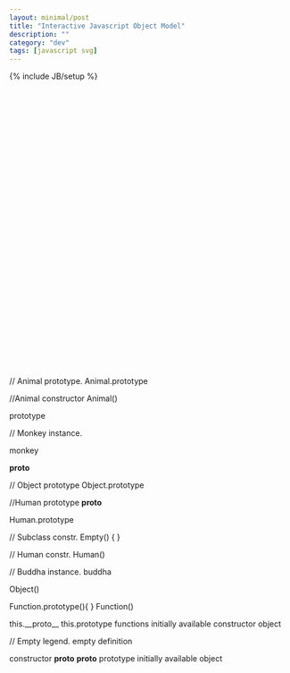 ```yaml
---
layout: minimal/post
title: "Interactive Javascript Object Model"
description: ""
category: "dev"
tags: [javascript svg]
---
```

{% include JB/setup %}

<svg version="1.1" id="Layer_1" height="700px" xmlns="http://www.w3.org/2000/svg" xmlns:xlink="http://www.w3.org/1999/xlink" x="0px" y="0px"
	 viewBox="0 0 1119 1109" enable-background="new 0 0 1119 1109" xml:space="preserve">

<filter id="dropShadow">
    <feGaussianBlur in="SourceAlpha" stdDeviation="1" />
    <feOffset dx="0" dy="0" />
    <feMerge>
        <feMergeNode />
        <feMergeNode in="SourceGraphic" />
    </feMerge>
</filter>
<line class="svg svg-monkey svg-proto svg-subclass svg-line" fill="none" stroke="#000000" stroke-miterlimit="10" stroke-dasharray="6" x1="1120" y1="565" x2="1120" y2="544"/>

// Animal prototype.
<circle filter="url(#dropShadow)" id="animal_proto" class="svg svg-animal svg-monkey svg-proto svg-subclass svg-shape" fill="#EFE8E7" stroke="#7A545F" stroke-miterlimit="10" cx="491.3" cy="481.3" r="41.8"/>
<text id="animal_proto_label" class="svg svg-animal svg-monkey svg-proto svg-subclass svg-text" transform="matrix(1 0 0 1 471.2739 477.1768)"><tspan x="0" y="0" font-family="'MyriadPro-Regular'" font-size="13.5518">Animal</tspan><tspan x="-9.8" y="16.3" font-family="'MyriadPro-Regular'" font-size="13.5518">.prototype</tspan></text>

//Animal constructor
<line class="svg svg-animal svg-monkey svg-proto svg-subclass svg-line" fill="none" stroke="#000000" stroke-miterlimit="10" x1="585.4" y1="575.4" x2="533.1" y2="523.1"/>
<polygon filter="url(#dropShadow)" id="animal_constr" class="svg svg-animal svg-monkey svg-proto svg-subclass svg-shape" fill="#D8E1E5" stroke="#000000" stroke-miterlimit="10" points="589,638.2 564.5,613.7 564.5,579 589,554.5 623.6,554.5 
	648.1,579 648.1,613.7 623.6,638.2 "/>
<text id="animal_label" class="svg svg-animal svg-monkey svg-proto svg-subclass svg-text" transform="matrix(1 0 0 1 582.4629 600.3252)" font-family="'MyriadPro-Regular'" font-size="13.5518">Animal()</text>

<circle class="svg svg-animal svg-monkey svg-proto svg-subclass svg-shape" fill="#090405" stroke="#000000" stroke-miterlimit="10" cx="533.1" cy="523.1" r="4.1"/>
<text id="animal_prototype_label" class="svg svg-animal svg-monkey svg-proto svg-subclass svg-text" transform="matrix(1 0 0 1 564.4531 533.5938)" fill="#6D6E71" font-family="'MyriadPro-Regular'" font-size="13.9371">prototype</text>


// Monkey instance.
<line class="svg svg-monkey svg-proto svg-subclass svg-line" fill="none" stroke="#000000" stroke-miterlimit="10" stroke-dasharray="6" x1="459.9" y1="596.3" x2="491.3" y2="565"/>
<line class="svg svg-monkey svg-proto svg-subclass svg-line" fill="none" stroke="#000000" stroke-miterlimit="10" stroke-dasharray="6" x1="344.9" y1="617.2" x2="365.8" y2="596.3"/>
<line class="svg svg-monkey svg-proto svg-subclass svg-line" fill="none" stroke="#000000" stroke-miterlimit="10" stroke-dasharray="6" x1="365.8" y1="596.3" x2="459.9" y2="596.3"/>
<line class="svg svg-monkey svg-proto svg-subclass svg-line" fill="none" stroke="#000000" stroke-miterlimit="10" stroke-dasharray="6" x1="491.3" y1="565" x2="491.3" y2="544"/>
<polygon class="svg svg-monkey svg-proto svg-subclass svg-line" fill="#0D0B0B" stroke="#000000" stroke-miterlimit="10" points="491.3,539.8 486.9,548.3 495.6,548.3 "/>

<circle filter="url(#dropShadow)" id="monkey_inst" class="svg svg-monkey svg-proto svg-subclass svg-shape" fill="#EFE8E7" stroke="#7A545F" stroke-miterlimit="10" cx="324" cy="648.6" r="41.8"/>
<text id="monkey_label" class="svg svg-monkey svg-proto svg-subclass svg-text" transform="matrix(1 0 0 1 301.1421 652.5527)" font-family="'MyriadPro-Regular'" font-size="13.5518">monkey</text>

<text class="svg svg-monkey svg-proto svg-subclass svg-text" transform="matrix(1 0 0 1 367.0688 617.2514)" fill="#6D6E71" font-family="'MyriadPro-Regular'" font-size="13.9371">__proto__</text>


// Object prototype
<circle filter="url(#dropShadow)" class="svg svg-proto svg-shape" fill="#DCEED9" stroke="#000000" stroke-miterlimit="10" cx="658.5" cy="42.3" r="41.8"/>
<text class="svg svg-proto svg-text" transform="matrix(1 0 0 1 639.6846 38.1577)"><tspan x="0" y="0" font-family="'MyriadPro-Regular'" font-size="13.5518">Object</tspan><tspan x="-11" y="16.3" font-family="'MyriadPro-Regular'" font-size="13.5518">.prototype</tspan></text>

<line class="svg svg-proto svg-line" fill="none" stroke="#000000" stroke-miterlimit="10" stroke-dasharray="6" x1="658.5" y1="397.7" x2="658.5" y2="105"/>
<line class="svg svg-proto svg-line" fill="none" stroke="#000000" stroke-miterlimit="10" stroke-dasharray="6" x1="522.6" y1="450" x2="543.5" y2="429.1"/>
<line class="svg svg-proto svg-line" fill="none" stroke="#000000" stroke-miterlimit="10" stroke-dasharray="6" x1="627.2" y1="429.1" x2="658.5" y2="397.7"/>
<line class="svg svg-proto svg-line" fill="none" stroke="#000000" stroke-miterlimit="10" stroke-dasharray="6" x1="543.5" y1="429.1" x2="627.2" y2="429.1"/>
<polygon class="svg svg-proto svg-shape" fill="#0D0B0B" stroke="#000000" stroke-miterlimit="10" points="658.5,100.7 654.1,109.3 662.8,109.3 "/>


//Human prototype
<line class="svg svg-proto svg-subclass svg-line" fill="none" stroke="#000000" stroke-miterlimit="10" stroke-dasharray="6" x1="344.9" y1="742.7" x2="365.8" y2="721.7"/>
<line class="svg svg-proto svg-subclass svg-line" fill="none" stroke="#000000" stroke-miterlimit="10" stroke-dasharray="6" x1="365.8" y1="721.7" x2="459.9" y2="721.7"/>
<line class="svg svg-proto svg-subclass svg-line" fill="none" stroke="#000000" stroke-miterlimit="10" stroke-dasharray="6" x1="459.9" y1="721.7" x2="491.3" y2="690.4"/>
<line class="svg svg-proto svg-subclass svg-line" fill="none" stroke="#000000" stroke-miterlimit="10" stroke-dasharray="6" x1="491.3" y1="690.4" x2="491.3" y2="569"/>
<text class="svg svg-proto svg-subclass svg-text" transform="matrix(1 0 0 1 367.0688 742.6514)" fill="#6D6E71" font-family="'MyriadPro-Regular'" font-size="13.9371">__proto__</text>

<circle filter="url(#dropShadow)" id="human_proto" class="svg-proto svg-subclass svg-shape" fill="#EFE8E7" stroke="#7A545F" stroke-miterlimit="10" cx="324" cy="774" r="41.8"/>
<text id="human_proto_label" class="svg-proto svg-subclass svg-text" transform="matrix(1 0 0 1 303.209 769.8555)"><tspan x="0" y="0" font-family="'MyriadPro-Regular'" font-size="13.5518">Human</tspan><tspan x="-9" y="16.3" font-family="'MyriadPro-Regular'" font-size="13.5518">.prototype</tspan></text>


<path class="svg svg-line" id="SVGID_x5F_1_x5F_" fill="none" d="M480.8,889l334.5,0.1"/>

// Subclass constr.
<line class="svg svg-subclass svg-line" fill="none" stroke="#000000" stroke-miterlimit="10" x1="533.1" y1="648.6" x2="533.1" y2="565"/>
<line class="svg svg-subclass svg-line" fill="none" stroke="#000000" stroke-miterlimit="10" x1="533.1" y1="648.6" x2="585.4" y2="700.8"/>
<line class="svg svg-subclass svg-line" fill="none" stroke="#000000" stroke-miterlimit="10" x1="533.1" y1="565" x2="554" y2="544"/>
<polygon class="svg svg-subclass svg-line" fill="#D8E1E5" stroke="#000000" stroke-miterlimit="10" stroke-dasharray="6" points="589,763.6 564.5,739 564.5,704.4 
	589,679.9 623.6,679.9 648.1,704.4 648.1,739 623.6,763.6 "/>
<text class="svg svg-subclass svg-line" transform="matrix(1 0 0 1 577.2217 725.799)" font-family="'MyriadPro-Regular'" font-size="13.9371">Empty() { }</text>


// Human constr.
<line class="svg svg-proto svg-subclass svg-line" fill="none" stroke="#000000" stroke-miterlimit="10" x1="365.8" y1="815.8" x2="418.1" y2="868.2"/>
<circle class="svg svg-proto svg-subclass svg-line" fill="#090405" stroke="#000000" stroke-miterlimit="10" cx="365.8" cy="815.8" r="4.1"/>
<polygon filter="url(#dropShadow)" class="svg svg-proto svg-subclass svg-shape" fill="#D8E1E5" stroke="#000000" stroke-miterlimit="10" points="423.6,930.9 399.1,906.4 399.1,871.7 423.6,847.2 
	458.3,847.2 482.8,871.7 482.8,906.4 458.3,930.9 "/>
<text class="svg svg-proto svg-subclass svg-line" transform="matrix(1 0 0 1 416.2822 893.0039)" font-family="'MyriadPro-Regular'" font-size="13.5518">Human()</text>

// Buddha instance.
<line class="svg svg-line svg-subclass" fill="none" stroke="#000000" stroke-miterlimit="10" stroke-dasharray="6" x1="209.1" y1="889" x2="292.7" y2="889"/>
<line class="svg svg-line svg-subclass" fill="none" stroke="#000000" stroke-miterlimit="10" stroke-dasharray="6" x1="324" y1="857.6" x2="324" y2="836.7"/>
<line class="svg svg-subclass svg-line" fill="none" stroke="#000000" stroke-miterlimit="10" stroke-dasharray="6" x1="292.7" y1="889" x2="324" y2="857.6"/>
<line class="svg svg-subclass svg-line" fill="none" stroke="#000000" stroke-miterlimit="10" stroke-dasharray="6" x1="209.1" y1="889" x2="188.2" y2="909.9"/>
<polygon class="svg svg-subclass svg-line" fill="#0D0B0B" stroke="#000000" stroke-miterlimit="10" points="324,832.4 319.7,841 328.4,841 "/>
<circle filter="url(#dropShadow)" id="budha" class="svg svg-subclass svg-shape" fill="#EFE8E7" stroke="#000000" stroke-miterlimit="10" cx="156.8" cy="941.3" r="41.8"/>
<text class="svg svg-text svg-subclass" transform="matrix(1 0 0 1 134.3555 945.2324)" font-family="'MyriadPro-Regular'" font-size="13.5518">buddha</text>



<line class="svg svg-line" fill="none" stroke="#000000" stroke-miterlimit="10" x1="763.1" y1="460.4" x2="731.7" y2="429.1"/>
<line class="svg svg-line" fill="none" stroke="#000000" stroke-miterlimit="10" stroke-dasharray="6" x1="909.4" y1="679.9" x2="909.4" y2="355.9"/>
<line class="svg svg-line" fill="none" stroke="#000000" stroke-miterlimit="10" x1="951.2" y1="335" x2="1066.2" y2="460.4"/>
<line class="svg svg-line" fill="none" stroke="#000000" stroke-miterlimit="10" stroke-dasharray="6" x1="1013.9" y1="429.1" x2="1045.3" y2="460.4"/>
<polygon filter="url(#dropShadow)" class="svg svg-shape" fill="#DCEED9" stroke="#000000" stroke-miterlimit="10" points="1059.3,523.1 1034.8,498.6 1034.8,464 1059.3,439.4 
	1094,439.4 1118.5,464 1118.5,498.6 1094,523.1 "/>

<!--<circle filter="url(#dropShadow)" id="snowden" class="svg svg-shape" fill="#EFE8E7" stroke="#000000" stroke-miterlimit="10" cx="156.8" cy="1066.7" r="41.8"/>
<text class="svg svg-text" transform="matrix(1 0 0 1 130.7798 1070.666)" font-family="'MyriadPro-Regular'" font-size="13.5518">snowden</text>
<line class="svg svg-line" fill="none" stroke="#000000" stroke-miterlimit="10" stroke-dasharray="6" x1="209.1" y1="1014.4" x2="292.7" y2="1014.4"/>
<path class="svg svg-line" fill="none" stroke="#000000" stroke-miterlimit="10" stroke-dasharray="6" d="M324,941.3"/>
-->
<polygon filter="url(#dropShadow)" class="svg svg-shape" fill="#DCEED9" stroke="#000000" stroke-miterlimit="10" points="766.6,523.1 742.1,498.6 742.1,464 766.6,439.4 
	801.3,439.4 825.8,464 825.8,498.6 801.3,523.1 "/>
<text class="svg svg-line" transform="matrix(1 0 0 1 761.1455 485.2715)" font-family="'MyriadPro-Regular'" font-size="13.5518">Object()</text>



<polygon class="svg svg-line" fill="#DCEED9" stroke="#000000" stroke-miterlimit="10" stroke-dasharray="6" points="892.1,335 867.6,310.5 867.6,275.8 
	892.1,251.3 926.8,251.3 951.3,275.8 951.3,310.5 926.8,335 "/>
<text class="svg svg-line" transform="matrix(1 0 0 1 884.2939 288.9893)"><tspan x="0" y="0" font-family="'MyriadPro-Regular'" font-size="13.5518">Function</tspan><tspan x="-13.8" y="16.3" font-family="'MyriadPro-Regular'" font-size="13.5518">.prototype(){ }</tspan></text>
<text class="svg svg-line" transform="matrix(1 0 0 1 1047.8398 485.2715)" font-family="'MyriadPro-Regular'" font-size="13.5518">Function()</text>
<line class="svg svg-line" fill="none" stroke="#000000" stroke-miterlimit="10" x1="397.2" y1="889" x2="397.2" y2="889"/>
<line class="svg svg-line" fill="none" stroke="#000000" stroke-miterlimit="10" stroke-dasharray="6" x1="867.6" y1="596.3" x2="648.1" y2="596.3"/>
<line class="svg svg-line" fill="none" stroke="#000000" stroke-miterlimit="10" stroke-dasharray="6" x1="867.6" y1="596.3" x2="909.4" y2="554.5"/>
<text class="svg svg-line"><textPath  xlink:href="#SVGID_x5F_1_x5F_" startOffset="7.300000e-02%">
</textPath>
</text>
<line class="svg svg-line" fill="none" stroke="#000000" stroke-miterlimit="10" stroke-dasharray="6" x1="700.3" y1="889" x2="888.5" y2="700.8"/>
<line class="svg svg-line" fill="none" stroke="#000000" stroke-miterlimit="10" stroke-dasharray="6" x1="1013.9" y1="429.1" x2="940.8" y2="429.1"/>
<line class="svg svg-line" fill="none" stroke="#000000" stroke-miterlimit="10" stroke-dasharray="6" x1="940.8" y1="429.1" x2="909.3" y2="397.7"/>
<line class="svg svg-line" fill="none" stroke="#000000" stroke-miterlimit="10" stroke-dasharray="6" x1="857.1" y1="240.9" x2="689.9" y2="240.9"/>
<line class="svg svg-line" fill="none" stroke="#000000" stroke-miterlimit="10" stroke-dasharray="6" x1="689.9" y1="240.9" x2="658.5" y2="209.6"/>


<line class="svg svg-line" fill="none" stroke="#000000" stroke-miterlimit="10" stroke-dasharray="6" x1="867.4" y1="721.7" x2="648.1" y2="721.7"/>
<line class="svg svg-line" fill="none" stroke="#000000" stroke-miterlimit="10" stroke-dasharray="6" x1="867.6" y1="721.7" x2="909.3" y2="679.9"/>
<line class="svg svg-line" fill="none" stroke="#000000" stroke-miterlimit="10" stroke-dasharray="6" x1="815.3" y1="449.9" x2="836.2" y2="429.1"/>




<line class="svg svg-line" fill="none" stroke="#000000" stroke-miterlimit="10" stroke-dasharray="6" x1="878" y1="261.8" x2="857.1" y2="240.9"/>
<line class="svg svg-line" fill="none" stroke="#000000" stroke-miterlimit="10" x1="700.3" y1="84.1" x2="731.7" y2="115.5"/>
<line class="svg svg-line" fill="none" stroke="#000000" stroke-miterlimit="10" x1="731.7" y1="115.5" x2="731.7" y2="429.1"/>
<line class="svg svg-line" fill="none" stroke="#000000" stroke-miterlimit="10" stroke-dasharray="6" x1="836.2" y1="429.1" x2="867.6" y2="429.1"/>
<line class="svg svg-line" fill="none" stroke="#000000" stroke-miterlimit="10" stroke-dasharray="6" x1="874.9" y1="429.1" x2="909.3" y2="397.7"/>
<line class="svg svg-line" fill="none" stroke="#000000" stroke-miterlimit="10" x1="376.3" y1="774" x2="376.3" y2="774"/>
<circle class="svg svg-line" fill="#090405" stroke="#000000" stroke-miterlimit="10" cx="700.3" cy="84.1" r="4.1"/>
<circle class="svg svg-line" fill="#090405" stroke="#000000" stroke-miterlimit="10" cx="951.2" cy="335" r="4.1"/>

<polygon class="svg svg-line" fill="#0D0B0B" stroke="#000000" stroke-miterlimit="10" points="909.4,351.6 905,360.2 913.8,360.2 "/>
<text class="svg svg-line" transform="matrix(1 0 0 1 0 78.3154)"><tspan x="0" y="0" fill="#515251" font-family="'MyriadPro-Regular'" font-size="13.9371">this</tspan><tspan x="22.9" y="0" font-family="'MyriadPro-Regular'" font-size="13.9371">.</tspan><tspan x="26.2" y="0" font-family="'MyriadPro-Regular'" font-size="15.0985">__proto__</tspan></text>
<line class="svg svg-line" fill="none" stroke="#000000" stroke-miterlimit="10" x1="210.8" y1="110.2" x2="125.4" y2="110.2"/>
<circle filter="url(#dropShadow)" class="svg svg-line" fill="#090405" stroke="#000000" stroke-miterlimit="10" cx="215.4" cy="110.2" r="4.1"/>
<text class="svg svg-line" transform="matrix(1 0 0 1 0 109.6733)"><tspan x="0" y="0" fill="#515251" font-family="'MyriadPro-Regular'" font-size="13.9371">this</tspan><tspan x="22.9" y="0" font-family="'MyriadPro-Regular'" font-size="13.9371">.</tspan><tspan x="26.2" y="0" font-family="'MyriadPro-Regular'" font-size="15.0985">prototype</tspan></text>
<polygon filter="url(#dropShadow)" class="svg svg-line" fill="#DCEED9" stroke="#000000" stroke-miterlimit="10" points="124.7,201.5 115.5,192.3 115.5,179.3 124.7,170.1 
	137.7,170.1 146.9,179.3 146.9,192.3 137.7,201.5 "/>
<polygon class="svg svg-line" fill="#FFFFFF" stroke="#000000" stroke-miterlimit="10" stroke-dasharray="6" points="124.7,308.3 115.5,299.1 
	115.5,286.1 124.7,276.8 137.7,276.8 146.9,286.1 146.9,299.1 137.7,308.3 "/>
<circle filter="url(#dropShadow)" class="svg svg-line" fill="#DCEED9" stroke="#000000" stroke-miterlimit="10" cx="130.7" cy="376.2" r="15.7"/>
<path class="svg svg-line" fill="none" stroke="#000000" stroke-miterlimit="10" stroke-dasharray="6" d="M133.9,78.9V34.6V78.9z"/>
<polygon class="svg svg-line" fill="#0D0B0B" stroke="#000000" stroke-miterlimit="10" points="133.9,26.1 129.5,34.6 138.2,34.6 "/>
<text class="svg svg-line" transform="matrix(1 0 0 1 31.3584 245.561)" font-family="'MyriadPro-Regular'" font-size="15.0985">functions</text>
<text class="svg svg-line" transform="matrix(1 0 0 1 167.8247 190.9741)" font-family="'MyriadPro-Regular'" font-size="15.0985">initially available constructor</text>
<text class="svg svg-line" transform="matrix(1 0 0 1 167.2456 429.0664)" font-family="'MyriadPro-Regular'" font-size="15.0985">object</text>
<line class="svg svg-line" fill="none" stroke="#000000" stroke-miterlimit="10" stroke-dasharray="6" x1="700.3" y1="889" x2="481" y2="889.1"/>

// Empty legend.
<text class="svg svg-line" transform="matrix(1 0 0 1 167.2451 300.0752)" font-family="'MyriadPro-Regular'" font-size="15.0985">empty definition</text>
<polygon filter="url(#dropShadow)" class="svg svg-line" fill="#D8E1E5" stroke="#000000" stroke-miterlimit="10" points="124.2,256.1 115,246.9 115,233.9 124.2,224.7 137.2,224.7 
	146.4,233.9 146.4,246.9 137.2,256.1 "/>

<text class="svg svg-line" transform="matrix(1 0 0 1 167.2451 245.5615)" font-family="'MyriadPro-Regular'" font-size="15.0985">constructor</text>
<text class="svg svg-line" transform="matrix(1 0 0 1 659.748 742.5791)" fill="#6D6E71" font-family="'MyriadPro-Regular'" font-size="13.9371">__proto__</text>
<text class="svg svg-line" transform="matrix(1 0 0 1 962.8799 449.9722)" fill="#6D6E71" font-family="'MyriadPro-Regular'" font-size="13.9371">__proto__</text>
<text class="svg svg-line" transform="matrix(1 0 0 1 1034.8301 408.1602)" fill="#6D6E71" font-family="'MyriadPro-Regular'" font-size="13.9371">prototype</text>
<circle filter="url(#dropShadow)" class="svg svg-line" fill="#EFE8E7" stroke="#7A545F" stroke-miterlimit="10" cx="131.2" cy="423.8" r="15.7"/>
<text class="svg svg-line" transform="matrix(1 0 0 1 167.2456 376.8022)" font-family="'MyriadPro-Regular'" font-size="15.0985">initially available object</text>
</svg>

<br>


<div id="context">
</div>

<script type="text/template" id="animal_constr_template">
    In javascript almost everything is an object, including functions.
    <br>
    <br>
    <div id="animal_constr_code">
<pre>
function Animal(sound) {
    this.multicellular = true;
    this.sound = sound;
}
</pre>
    </div>
    Every function has a <code id="ref-proto-prop" class="action">prototype property</code> pointing to a <code id="ref-animal-proto-obj" class="action">prototype object</code>.
    <br>
    <br>
    When a function is executed with the <em>new</em> operator it becomes a constructor capable of creating new objects:
    <br>
    <br>
<pre>
var monkey = new Animal("Banana. Now!");
</pre>
    Animal() creates a new object - monkey - binds <em>this</em> to the newly created object and executes itself.
    <br>
    <br>
    Animal() then sets monkey's <code>__proto__</code> property to the object referenced by Amimal's <code>prototype</code> property thus making:
    <br>
    <br>
<pre>
Object.getPrototypeOf(monkey) === Animal.prototype; //true
monkey instanceof Animal; //true
</pre> 
    The __proto__ property which references monkey's prototype is hidden, which is why it has to be accessed via <code>Object.getPrototype()</code>.
    <br>
    <br>
    All objects inherit properties from their prototypes referenced by their __proto__ properties, so monkey now inherits from Animal.prototype.
    <br>
    <br>
    The constructor function Animal which sets up this prototype chain during object creation is analogous to an Animal class in classical inheritance.
</script>


<script type="text/template" id="animal_proto_template">
    If <code>monkey</code> doesn't have some property... 
    <br>
    <br>
<pre>
monkey.hasOwnProperty('favoriteBooks'); //false
</pre>    
    ...the javasacript engine checks whether the Animal.prototype object referenced by monkey's __proto__ property contains the property. 
    <br>
    <br>
    When Animal() was defined, and the <code>Animal.prototype</code> object was created its __proto__ property was set to <code>Object.prototype</code> setting up the <code>Animal.prototype -> Object.prototype</code> chain.
    <br>
    <br>
<pre>
Object.getPrototypeOf(Animal.prototype) === Object.prototype; //true
</pre>
    If the property is not found on <code>Animal.prototype</code>, the engine continues up the prototype chain and checks <code>Object.prototype</code> for the property.
    <br>
    <br>
    If the property is not found on Object.prototype <code>undefined</code> is returned. 
    <br>
    <br>
<pre>
monkey.favoriteBooks; //undefined
</pre>
    We can further extend the prototype chain by setting Human.prototype's __proto__ property to reference Animal.prototype. 
    <br>
    <br>
    This is analogous to subclassing an Animal class in classical inheritance.
</script>

<script type="text/template" id="human_proto_template">
    When the Human() constructor is first created its prototype property points to a new object causing Human's prototype chain to look like:<br>
    <code>Human.prototype -> Object.prototype.</code>
    <br>
    <br>
    Instead we want instances of Human() to also inherit properties from Animal.prototype:<br>
    <code>buddha -> Human.prototype -> Animal.protype -> Object.prototype.</code>
    <br>
    <br>
    To achieve this we could set Human.prototype to point at monkey so that objects created by Human() would have __proto__ point at monkey:<br>
    <code>buddha -> (monkey === Human.prototype) -> Animal.prototype -> Object.prototype.</code>
    <br>
    <br>
    This works but has the downside that monkey was instantiated with monkey-specific properties by the Animal() constructor...
<pre>
monkey.sound === "Banana. Now!"; //true
</pre>
    ...which we don't want every instance of Human to inherit.
    <br>
    <br>
    Instead we can introduce an empty constructor function to create an object with no properties but with __proto__ set to Animal.prototype.
    <br>
    <br>
<pre>
function Empty() {}
Empty.prototype = Animal.prototype;
Human.prototype = new Empty();
</pre>
    This correctly sets up the prototype chain with instances of Human having a "clean" prototype object which inherits properties from Animal.prototype but doesn't inherit specific instance properties set by Animal().
</script>
